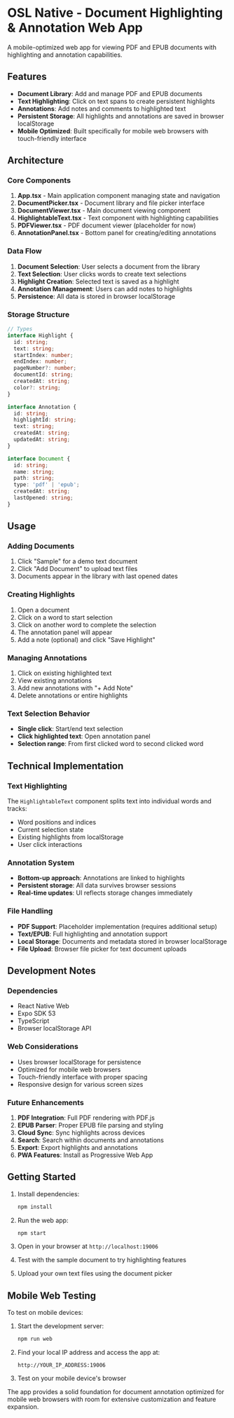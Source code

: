 # OSL Native - Document Highlighting & Annotation Web App

A mobile-optimized web app for viewing PDF and EPUB documents with highlighting and annotation capabilities.

## Features

- **Document Library**: Add and manage PDF and EPUB documents
- **Text Highlighting**: Click on text spans to create persistent highlights
- **Annotations**: Add notes and comments to highlighted text
- **Persistent Storage**: All highlights and annotations are saved in browser localStorage
- **Mobile Optimized**: Built specifically for mobile web browsers with touch-friendly interface

## Architecture

### Core Components

1. **App.tsx** - Main application component managing state and navigation
2. **DocumentPicker.tsx** - Document library and file picker interface
3. **DocumentViewer.tsx** - Main document viewing component
4. **HighlightableText.tsx** - Text component with highlighting capabilities
5. **PDFViewer.tsx** - PDF document viewer (placeholder for now)
6. **AnnotationPanel.tsx** - Bottom panel for creating/editing annotations

### Data Flow

1. **Document Selection**: User selects a document from the library
2. **Text Selection**: User clicks words to create text selections
3. **Highlight Creation**: Selected text is saved as a highlight
4. **Annotation Management**: Users can add notes to highlights
5. **Persistence**: All data is stored in browser localStorage

### Storage Structure

```typescript
// Types
interface Highlight {
  id: string;
  text: string;
  startIndex: number;
  endIndex: number;
  pageNumber?: number;
  documentId: string;
  createdAt: string;
  color?: string;
}

interface Annotation {
  id: string;
  highlightId: string;
  text: string;
  createdAt: string;
  updatedAt: string;
}

interface Document {
  id: string;
  name: string;
  path: string;
  type: 'pdf' | 'epub';
  createdAt: string;
  lastOpened: string;
}
```

## Usage

### Adding Documents

1. Click "Sample" for a demo text document
2. Click "Add Document" to upload text files
3. Documents appear in the library with last opened dates

### Creating Highlights

1. Open a document
2. Click on a word to start selection
3. Click on another word to complete the selection
4. The annotation panel will appear
5. Add a note (optional) and click "Save Highlight"

### Managing Annotations

1. Click on existing highlighted text
2. View existing annotations
3. Add new annotations with "+ Add Note"
4. Delete annotations or entire highlights

### Text Selection Behavior

- **Single click**: Start/end text selection
- **Click highlighted text**: Open annotation panel
- **Selection range**: From first clicked word to second clicked word

## Technical Implementation

### Text Highlighting

The `HighlightableText` component splits text into individual words and tracks:
- Word positions and indices
- Current selection state
- Existing highlights from localStorage
- User click interactions

### Annotation System

- **Bottom-up approach**: Annotations are linked to highlights
- **Persistent storage**: All data survives browser sessions
- **Real-time updates**: UI reflects storage changes immediately

### File Handling

- **PDF Support**: Placeholder implementation (requires additional setup)
- **Text/EPUB**: Full highlighting and annotation support
- **Local Storage**: Documents and metadata stored in browser localStorage
- **File Upload**: Browser file picker for text document uploads

## Development Notes

### Dependencies

- React Native Web
- Expo SDK 53
- TypeScript
- Browser localStorage API

### Web Considerations

- Uses browser localStorage for persistence
- Optimized for mobile web browsers
- Touch-friendly interface with proper spacing
- Responsive design for various screen sizes

### Future Enhancements

1. **PDF Integration**: Full PDF rendering with PDF.js
2. **EPUB Parser**: Proper EPUB file parsing and styling
3. **Cloud Sync**: Sync highlights across devices
4. **Search**: Search within documents and annotations
5. **Export**: Export highlights and annotations
6. **PWA Features**: Install as Progressive Web App

## Getting Started

1. Install dependencies:
   ```bash
   npm install
   ```

2. Run the web app:
   ```bash
   npm start
   ```

3. Open in your browser at `http://localhost:19006`

4. Test with the sample document to try highlighting features

5. Upload your own text files using the document picker

## Mobile Web Testing

To test on mobile devices:

1. Start the development server:
   ```bash
   npm run web
   ```

2. Find your local IP address and access the app at:
   ```
   http://YOUR_IP_ADDRESS:19006
   ```

3. Test on your mobile device's browser

The app provides a solid foundation for document annotation optimized for mobile web browsers with room for extensive customization and feature expansion.
